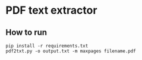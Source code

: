 # PDF text extractor

## How to run

```
pip install -r requirements.txt
pdf2txt.py -o output.txt -m maxpages filename.pdf
```


